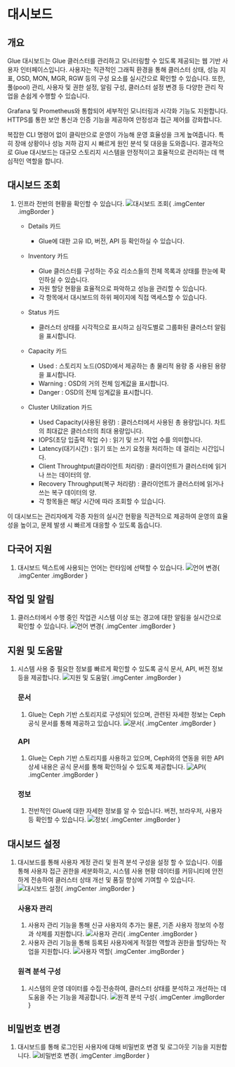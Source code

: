 # 대시보드

## 개요
Glue 대시보드는 Glue 클러스터를 관리하고 모니터링할 수 있도록 제공되는 웹 기반 사용자 인터페이스입니다.
사용자는 직관적인 그래픽 환경을 통해 클러스터 상태, 성능 지표, OSD, MON, MGR, RGW 등의 구성 요소를 실시간으로 확인할 수 있습니다.
또한, 풀(pool) 관리, 사용자 및 권한 설정, 알림 구성, 클러스터 설정 변경 등 다양한 관리 작업을 손쉽게 수행할 수 있습니다.

Grafana 및 Prometheus와 통합되어 세부적인 모니터링과 시각화 기능도 지원합니다.
HTTPS를 통한 보안 통신과 인증 기능을 제공하여 안정성과 접근 제어를 강화합니다.

복잡한 CLI 명령어 없이 클릭만으로 운영이 가능해 운영 효율성을 크게 높여줍니다.
특히 장애 상황이나 성능 저하 감지 시 빠르게 원인 분석 및 대응을 도와줍니다.
결과적으로 Glue 대시보드는 대규모 스토리지 시스템을 안정적이고 효율적으로 관리하는 데 핵심적인 역할을 합니다.

## 대시보드 조회
1. 인프라 전반의 현황을 확인할 수 있습니다.
    ![대시보드 조회](../../assets/images/admin-guide/glue/dashboard/glue-dashboard.png){ .imgCenter .imgBorder }

    * Details 카드
        * Glue에 대한 고유 ID, 버전, API 등 확인하실 수 있습니다.

    * Inventory 카드
        * Glue 클러스터를 구성하는 주요 리소스들의 전체 목록과 상태를 한눈에 확인하실 수 있습니다.
        * 자원 할당 현황을 효율적으로 파악하고 성능을 관리할 수 있습니다.
        * 각 항목에서 대시보드의 하위 페이지에 직접 액세스할 수 있습니다.

    * Status 카드
        * 클러스터 상태를 시각적으로 표시하고 심각도별로 그룹화된 클러스터 알림을 표시합니다.

    * Capacity 카드
        * Used : 스토리지 노드(OSD)에서 제공하는 총 물리적 용량 중 사용된 용량을 표시합니다.
        * Warning : OSD의 거의 전체 임계값을 표시합니다.
        * Danger : OSD의 전체 임계값을 표시합니다.

    * Cluster Utilization 카드
        * Used Capacity(사용된 용량) : 클러스터에서 사용된 총 용량입니다. 차트의 최대값은 클러스터의 최대 용량입니다.
        * IOPS(초당 입출력 작업 수) : 읽기 및 쓰기 작업 수를 의미합니다.
        * Latency(대기시간) : 읽기 또는 쓰기 요청을 처리하는 데 걸리는 시간입니다.
        * Client Throughtput(클라이언트 처리량) : 클라이언트가 클러스터에 읽거나 쓰는 데이터의 양.
        * Recovery Throughput(복구 처리량) : 클라이언트가 클러스터에 읽거나 쓰는 복구 데이터의 양.
        * 각 항목들은 해당 시간에 따라 조회할 수 있습니다.

이 대시보드는 관리자에게 각종 자원의 실시간 현황을 직관적으로 제공하여 운영의 효율성을 높이고, 문제 발생 시 빠르게 대응할 수 있도록 돕습니다.

## 다국어 지원
1. 대시보드 텍스트에 사용되는 언어는 런타임에 선택할 수 있습니다.
    ![언어 변경](../../assets/images/admin-guide/glue/dashboard/glue-multilingual-support.png){ .imgCenter .imgBorder }

## 작업 및 알림
1. 클러스터에서 수행 중인 작업관 시스템 이상 또는 경고에 대한 알림을 실시간으로 확인할 수 있습니다.
    ![언어 변경](../../assets/images/admin-guide/glue/dashboard/glue-tasks-and-notifications.png){ .imgCenter .imgBorder }

## 지원 및 도움말
1. 시스템 사용 중 필요한 정보를 빠르게 확인할 수 있도록 공식 문서, API, 버전 정보 등을 제공합니다.
    ![지원 및 도움말](../../assets/images/admin-guide/glue/dashboard/glue-support-and-help.png){ .imgCenter .imgBorder }

    ### 문서
    1. Glue는 Ceph 기반 스토리지로 구성되어 있으며, 관련된 자세한 정보는 Ceph 공식 문서를 통해 제공하고 있습니다.
        ![문서](../../assets/images/admin-guide/glue/dashboard/glue-document.png){ .imgCenter .imgBorder }

    ### API
    1. Glue는 Ceph 기반 스토리지를 사용하고 있으며, Ceph와의 연동을 위한 API 상세 내용은 공식 문서를 통해 확인하실 수 있도록 제공합니다.
        ![API](../../assets/images/admin-guide/glue/dashboard/glue-api.png){ .imgCenter .imgBorder }

    ### 정보
    1. 전반적인 Glue에 대한 자세한 정보를 알 수 있습니다. 버전, 브라우저, 사용자 등 확인할 수 있습니다.
        ![정보](../../assets/images/admin-guide/glue/dashboard/glue-info.png){ .imgCenter .imgBorder }

## 대시보드 설정
1. 대시보드를 통해 사용자 계정 관리 및 원격 분석 구성을 설정 할 수 있습니다. 이를 통해 사용자 접근 권한을 세분화하고, 시스템 사용 현황 데이터를 커뮤니티에 안전하게 전송하여 클러스터 상태 개선 및 품질 향상에 기여할 수 있습니다.
    ![대시보드 설정](../../assets/images/admin-guide/glue/dashboard/glue-dashboard-setting.png){ .imgCenter .imgBorder }

    ### 사용자 관리
    1. 사용자 관리 기능을 통해 신규 사용자의 추가는 물론, 기존 사용자 정보의 수정과 삭제를 지원합니다.
        ![사용자 관리](../../assets/images/admin-guide/glue/dashboard/glue-user-management.png){ .imgCenter .imgBorder }
    2. 사용자 관리 기능을 통해 등록된 사용자에게 적절한 역할과 권한을 할당하는 작업을 지원합니다.
        ![사용자 역할](../../assets/images/admin-guide/glue/dashboard/glue-user-role.png){ .imgCenter .imgBorder }

    ### 원격 분석 구성
    1. 시스템의 운영 데이터를 수집·전송하여, 클러스터 상태를 분석하고 개선하는 데 도움을 주는 기능을 제공합니다.
        ![원격 분석 구성](../../assets/images/admin-guide/glue/dashboard/glue-configure-remote-analysis.png){ .imgCenter .imgBorder }

## 비밀번호 변경
1. 대시보드를 통해 로그인된 사용자에 대해 비밀번호 변경 및 로그아웃 기능을 지원합니다.
    ![비밀번호 변경](../../assets/images/admin-guide/glue/dashboard/glue-dashboard-password-change.png){ .imgCenter .imgBorder }